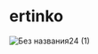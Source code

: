 # ertinko
![Без названия24 (1)](https://github.com/Kikieliseeva/ertinko/assets/105802710/cdddbffc-c996-4cf4-971f-becad887e57e)

